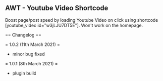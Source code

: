 ## AWT - Youtube Video Shortcode
Boost page/post speed by loading Youtube Video on click using shortcode [youtube_video id="w3jLJU7DT5E"]. Won't work on the homepage.


== Changelog ==

= 1.0.2 (11th March 2021) =
* minor bug fixed

= 1.0.1 (8th March 2021) =
* plugin build

